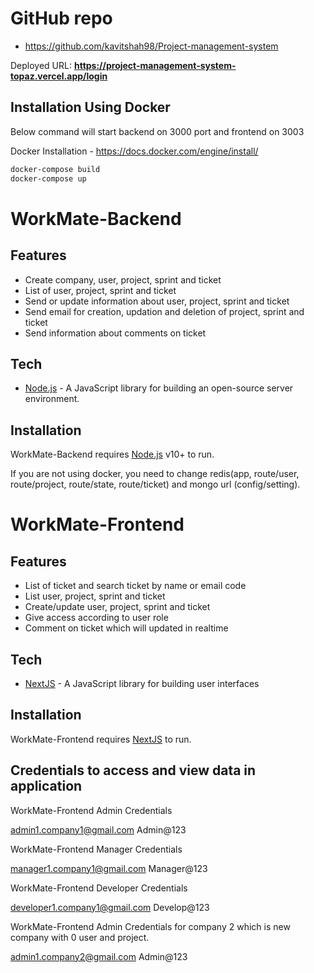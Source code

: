 # GitHub repo

- https://github.com/kavitshah98/Project-management-system

Deployed URL:  **https://project-management-system-topaz.vercel.app/login** 

## Installation Using Docker

Below command will start backend on 3000 port and frontend on 3003

Docker Installation - https://docs.docker.com/engine/install/

```sh
docker-compose build
docker-compose up
```

# WorkMate-Backend
## Features

- Create company, user, project, sprint and ticket
- List of user, project, sprint and ticket
- Send or update information about user, project, sprint and ticket
- Send email for creation, updation and deletion of project, sprint and ticket
- Send information about comments on ticket

## Tech

- [Node.js](https://nodejs.org/en/) - A JavaScript library for building an open-source server environment.

## Installation

WorkMate-Backend requires [Node.js](https://nodejs.org/) v10+ to run.

If you are not using docker, you need to change redis(app, route/user, route/project, route/state, route/ticket) and mongo url (config/setting).

# WorkMate-Frontend
## Features
- List of ticket and search ticket by name or email code
- List user, project, sprint and ticket
- Create/update user, project, sprint and ticket
- Give access according to user role
- Comment on ticket which will updated in realtime

## Tech

- [NextJS](https://nextjs.org/) - A JavaScript library for building user interfaces

## Installation

WorkMate-Frontend requires [NextJS](https://nextjs.org/) to run.

## Credentials to access and view data in application

WorkMate-Frontend Admin Credentials

admin1.company1@gmail.com
Admin@123

WorkMate-Frontend Manager Credentials

manager1.company1@gmail.com
Manager@123

WorkMate-Frontend Developer Credentials

developer1.company1@gmail.com
Develop@123

WorkMate-Frontend Admin Credentials for company 2 which is new company with 0 user and project.

admin1.company2@gmail.com
Admin@123
